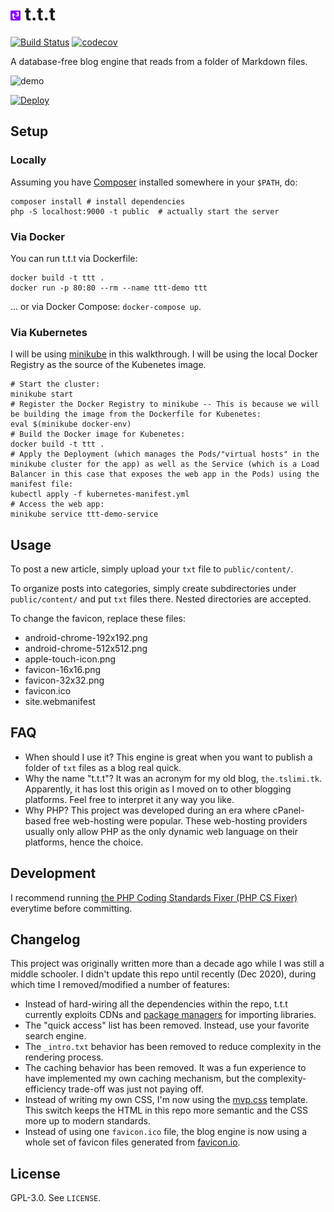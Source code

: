 # ![logo](public/favicon-16x16.png) t.t.t

[![Build Status](https://www.travis-ci.com/tslmy/t.t.t.svg?branch=master)](https://www.travis-ci.com/tslmy/t.t.t)
[![codecov](https://codecov.io/gh/tslmy/t.t.t/branch/master/graph/badge.svg?token=K603JQ63AV)](https://codecov.io/gh/tslmy/t.t.t)

A database-free blog engine that reads from a folder of Markdown files.

![demo](https://imgur.com/Ei5ZgaA.jpg)

[![Deploy](https://www.herokucdn.com/deploy/button.svg)](https://heroku.com/deploy)

## Setup

### Locally
Assuming you have [Composer](https://getcomposer.org/doc/01-basic-usage.md) installed somewhere in your `$PATH`, do:

```shell
composer install # install dependencies
php -S localhost:9000 -t public  # actually start the server
```

### Via Docker

You can run t.t.t via Dockerfile:

```shell
docker build -t ttt .
docker run -p 80:80 --rm --name ttt-demo ttt
```

... or via Docker Compose: `docker-compose up`.

### Via Kubernetes

I will be using [minikube](https://minikube.sigs.k8s.io/) in this walkthrough. I will be using the local Docker Registry as the source of the Kubenetes image.

```shell
# Start the cluster:
minikube start
# Register the Docker Registry to minikube -- This is because we will be building the image from the Dockerfile for Kubenetes:
eval $(minikube docker-env)
# Build the Docker image for Kubenetes:
docker build -t ttt .
# Apply the Deployment (which manages the Pods/"virtual hosts" in the minikube cluster for the app) as well as the Service (which is a Load Balancer in this case that exposes the web app in the Pods) using the manifest file:
kubectl apply -f kubernetes-manifest.yml
# Access the web app:
minikube service ttt-demo-service
```

## Usage

To post a new article, simply upload your `txt` file to `public/content/`.

To organize posts into categories, simply create subdirectories under `public/content/` and put `txt` files there. Nested directories are accepted.

To change the favicon, replace these files:

- android-chrome-192x192.png
- android-chrome-512x512.png
- apple-touch-icon.png
- favicon-16x16.png
- favicon-32x32.png
- favicon.ico
- site.webmanifest

## FAQ

- When should I use it?
  This engine is great when you want to publish a folder of `txt` files as a blog real quick.
- Why the name "t.t.t"?
  It was an acronym for my old blog, `the.tslimi.tk`. Apparently, it has lost this origin as I moved on to other blogging platforms. Feel free to interpret it any way you like.
- Why PHP?
  This project was developed during an era where cPanel-based free web-hosting were popular. These web-hosting providers usually only allow PHP as the only dynamic web language on their platforms, hence the choice.

## Development

I recommend running [the PHP Coding Standards Fixer (PHP CS Fixer)](https://github.com/FriendsOfPHP/PHP-CS-Fixer) everytime before committing. 

## Changelog

This project was originally written more than a decade ago while I was still a middle schooler. I didn't update this repo until recently (Dec 2020), during which time I removed/modified a number of features:

- Instead of hard-wiring all the dependencies within the repo, t.t.t currently exploits CDNs and [package managers](https://getcomposer.org) for importing libraries.
- The "quick access" list has been removed. Instead, use your favorite search engine.
- The `_intro.txt` behavior has been removed to reduce complexity in the rendering process.
- The caching behavior has been removed. It was a fun experience to have implemented my own caching mechanism, but the complexity-efficiency trade-off was just not paying off.
- Instead of writing my own CSS, I'm now using the [mvp.css](https://andybrewer.github.io/mvp/) template. This switch keeps the HTML in this repo more semantic and the CSS more up to modern standards.
- Instead of using one `favicon.ico` file, the blog engine is now using a whole set of favicon files generated from [favicon.io](https://favicon.io/).

## License

GPL-3.0. See `LICENSE`.